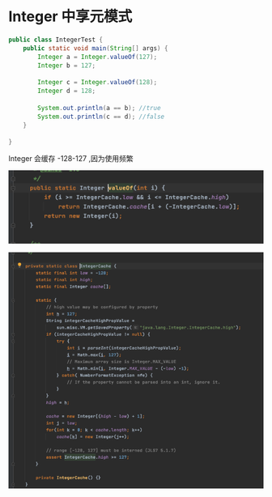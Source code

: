 # Integer 中享元模式

```java
public class IntegerTest {
    public static void main(String[] args) {
        Integer a = Integer.valueOf(127);
        Integer b = 127;

        Integer c = Integer.valueOf(128);
        Integer d = 128;

        System.out.println(a == b); //true
        System.out.println(c == d); //false
    }

}
```

Integer 会缓存 -128-127  ,因为使用频繁

![image-20200815224242663](../../../assets/image-20200815224242663.png)

![image-20200815224250412](../../../assets/image-20200815224250412.png)

